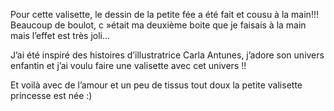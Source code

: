 Pour cette valisette, le dessin de la petite fée a été fait et cousu à la main!!! Beaucoup de boulot, c »était ma deuxième boite que je faisais à la main mais l’effet est très joli…

J’ai été inspiré des histoires d’illustratrice Carla Antunes, j’adore son univers enfantin et j’ai voulu faire une valisette avec cet univers !!

Et voilà avec de l’amour et un peu de tissus tout doux la petite valisette princesse est née :)